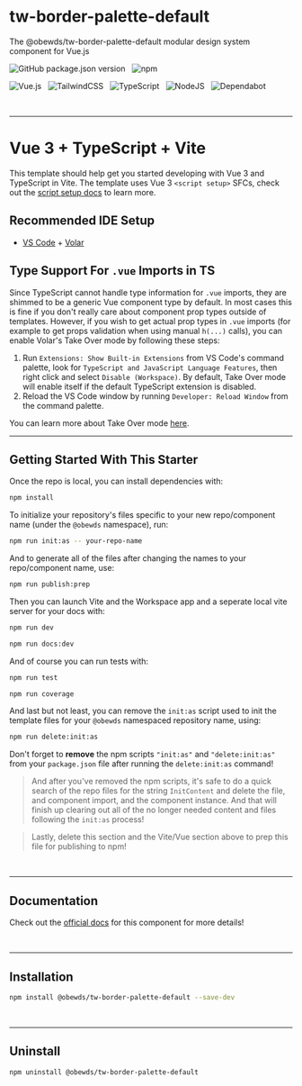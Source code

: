 # tw-border-palette-default

The @obewds/tw-border-palette-default modular design system component for Vue.js

![GitHub package.json version](https://img.shields.io/github/package-json/v/obewds/tw-border-palette-default?label=Github&logo=github&style=for-the-badge) &nbsp; ![npm](https://img.shields.io/npm/v/@obewds/tw-border-palette-default?color=%23cc3534&logo=npm&style=for-the-badge)

![Vue.js](https://img.shields.io/badge/vuejs-%2335495e.svg?style=for-the-badge&logo=vuedotjs&logoColor=%234FC08D) &nbsp; ![TailwindCSS](https://img.shields.io/badge/tailwindcss-%2338B2AC.svg?style=for-the-badge&logo=tailwind-css&logoColor=white) &nbsp; ![TypeScript](https://img.shields.io/badge/typescript-%23007ACC.svg?style=for-the-badge&logo=typescript&logoColor=white) &nbsp; ![NodeJS](https://img.shields.io/badge/node.js-6DA55F?style=for-the-badge&logo=node.js&logoColor=white) &nbsp; ![Dependabot](https://img.shields.io/badge/dependabot-025E8C?style=for-the-badge&logo=dependabot&logoColor=white)

<br>


---

# Vue 3 + TypeScript + Vite

This template should help get you started developing with Vue 3 and TypeScript in Vite. The template uses Vue 3 `<script setup>` SFCs, check out the [script setup docs](https://v3.vuejs.org/api/sfc-script-setup.html#sfc-script-setup) to learn more.

## Recommended IDE Setup

- [VS Code](https://code.visualstudio.com/) + [Volar](https://marketplace.visualstudio.com/items?itemName=johnsoncodehk.volar)

## Type Support For `.vue` Imports in TS

Since TypeScript cannot handle type information for `.vue` imports, they are shimmed to be a generic Vue component type by default. In most cases this is fine if you don't really care about component prop types outside of templates. However, if you wish to get actual prop types in `.vue` imports (for example to get props validation when using manual `h(...)` calls), you can enable Volar's Take Over mode by following these steps:

1. Run `Extensions: Show Built-in Extensions` from VS Code's command palette, look for `TypeScript and JavaScript Language Features`, then right click and select `Disable (Workspace)`. By default, Take Over mode will enable itself if the default TypeScript extension is disabled.
2. Reload the VS Code window by running `Developer: Reload Window` from the command palette.

You can learn more about Take Over mode [here](https://github.com/johnsoncodehk/volar/discussions/471).

---
## Getting Started With This Starter

Once the repo is local, you can install dependencies with:

```bash
npm install
```

To initialize your repository's files specific to your new repo/component name (under the `@obewds` namespace), run:

```bash
npm run init:as -- your-repo-name
```

And to generate all of the files after changing the names to your repo/component name, use:

```bash
npm run publish:prep
```

Then you can launch Vite and the Workspace app and a seperate local vite server for your docs with:

```bash
npm run dev
```
```bash
npm run docs:dev
```


And of course you can run tests with:

```bash
npm run test
```

```bash
npm run coverage
```


And last but not least, you can remove the `init:as` script used to init the template files for your `@obewds` namespaced repository name, using:

```bash
npm run delete:init:as
```

Don't forget to **remove** the npm scripts `"init:as"` and `"delete:init:as"` from your `package.json` file after running the `delete:init:as` command!

> And after you've removed the npm scripts, it's safe to do a quick search of the repo files for the string `InitContent` and delete the file, and component import, and the component instance. And that will finish up clearing out all of the no longer needed content and files following the `init:as` process!

> Lastly, delete this section and the Vite/Vue section above to prep this file for publishing to npm!


<br>

---
## Documentation

Check out the [official docs](https://obewds.github.io/tw-border-palette-default/) for this component for more details!

<br>


---
## Installation

```bash
npm install @obewds/tw-border-palette-default --save-dev
```

<br>


---
## Uninstall

```bash
npm uninstall @obewds/tw-border-palette-default
```
